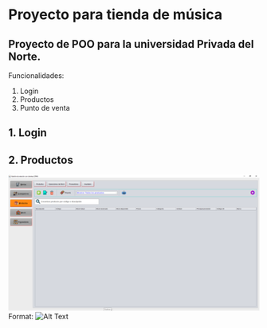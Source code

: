 # Proyecto para tienda de música
## Proyecto de POO para la universidad Privada del Norte.

Funcionalidades:
1. Login
2. Productos
3. Punto de venta

## 1. Login
## 2. Productos
![Imagen productos](/images/productos.png)
Format: ![Alt Text](url)

